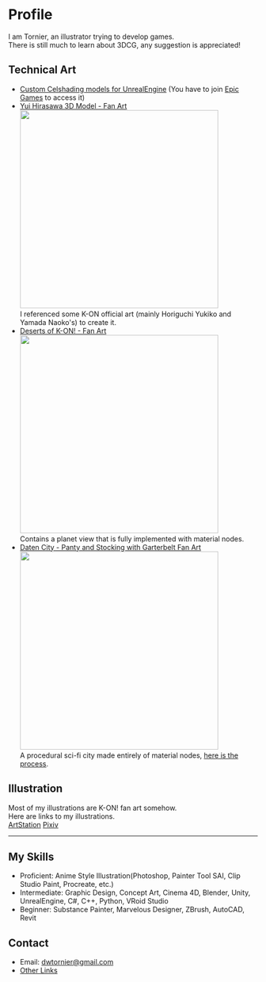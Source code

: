 
# Profile  

 
I am Tornier, an illustrator trying to develop games.  
There is still much to learn about 3DCG, any suggestion is appreciated!

## Technical Art  
- [Custom Celshading models for UnrealEngine](https://github.com/DWTornier/UnrealEngine) (You have to join [Epic Games](github.com/EpicGames) to access it)  
- [Yui Hirasawa 3D Model - Fan Art](https://www.artstation.com/artwork/a0YxyX)  
    <img src="./image/yui_demo.png" width="400" />  
    I referenced some K-ON official art (mainly Horiguchi Yukiko and Yamada Naoko's) to create it.
- [Deserts of K-ON! - Fan Art](https://www.artstation.com/artwork/rJW6Q2)  
    <img src="./image/dok_fanart.png" width="400" />  
    Contains a planet view that is fully implemented with material nodes.
- [Daten City - Panty and Stocking with Garterbelt Fan Art](https://www.artstation.com/artwork/Ny8LK1)  
    <img src="./image/psg_fanart.png" width="400" />  
    A procedural sci-fi city made entirely of material nodes, [here is the process](youtube.com/shorts/kjVNjXVwGIg).
## Illustration  
  Most of my illustrations are K-ON! fan art somehow.  
  Here are links to my illustrations.  
  [ArtStation](artstation.com/tornier)  [Pixiv](pixiv.me/tornier) 

-----
## My Skills
- Proficient: Anime Style Illustration(Photoshop, Painter Tool SAI, Clip Studio Paint, Procreate, etc.)
- Intermediate: Graphic Design, Concept Art, Cinema 4D, Blender, Unity, UnrealEngine, C#, C++, Python, VRoid Studio
- Beginner: Substance Painter, Marvelous Designer, ZBrush, AutoCAD, Revit
## Contact
- Email: dwtornier@gmail.com
- [Other Links](linktr.ee/tornier)
<!--
**DWTornier/DWTornier** is a ✨ _special_ ✨ repository because its `README.md` (this file) appears on your GitHub profile.

Here are some ideas to get you started:

- 🔭 I’m currently working on ...
- 🌱 I’m currently learning ...
- 👯 I’m looking to collaborate on ...
- 🤔 I’m looking for help with ...
- 💬 Ask me about ...
- 📫 How to reach me: ...
- 😄 Pronouns: ...
- ⚡ Fun fact: ...
-->
